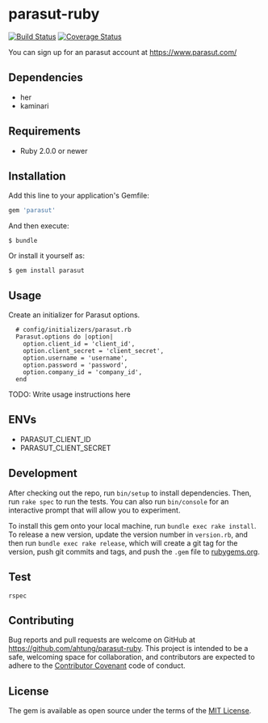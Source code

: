 # parasut-ruby

[![Build Status](https://travis-ci.org/ahtung/parasut-ruby.svg?branch=master)](https://travis-ci.org/ahtung/parasut-ruby)
[![Coverage Status](https://coveralls.io/repos/github/ahtung/parasut-ruby/badge.svg?branch=master)](https://coveralls.io/github/ahtung/parasut-ruby?branch=master)

You can sign up for an parasut account at https://www.parasut.com/

## Dependencies

- her
- kaminari

## Requirements

* Ruby 2.0.0 or newer

## Installation

Add this line to your application's Gemfile:

```ruby
gem 'parasut'
```

And then execute:

    $ bundle

Or install it yourself as:

    $ gem install parasut

## Usage

Create an initializer for Parasut options.
```
  # config/initializers/parasut.rb
  Parasut.options do |option|
    option.client_id = 'client_id',
    option.client_secret = 'client_secret',
    option.username = 'username',
    option.password = 'password',
    option.company_id = 'company_id',
  end

````
TODO: Write usage instructions here

## ENVs

- PARASUT_CLIENT_ID
- PARASUT_CLIENT_SECRET

## Development

After checking out the repo, run `bin/setup` to install dependencies. Then, run `rake spec` to run the tests. You can also run `bin/console` for an interactive prompt that will allow you to experiment.

To install this gem onto your local machine, run `bundle exec rake install`. To release a new version, update the version number in `version.rb`, and then run `bundle exec rake release`, which will create a git tag for the version, push git commits and tags, and push the `.gem` file to [rubygems.org](https://rubygems.org).

## Test

    rspec

## Contributing

Bug reports and pull requests are welcome on GitHub at https://github.com/ahtung/parasut-ruby. This project is intended to be a safe, welcoming space for collaboration, and contributors are expected to adhere to the [Contributor Covenant](http://contributor-covenant.org) code of conduct.


## License

The gem is available as open source under the terms of the [MIT License](http://opensource.org/licenses/MIT).
